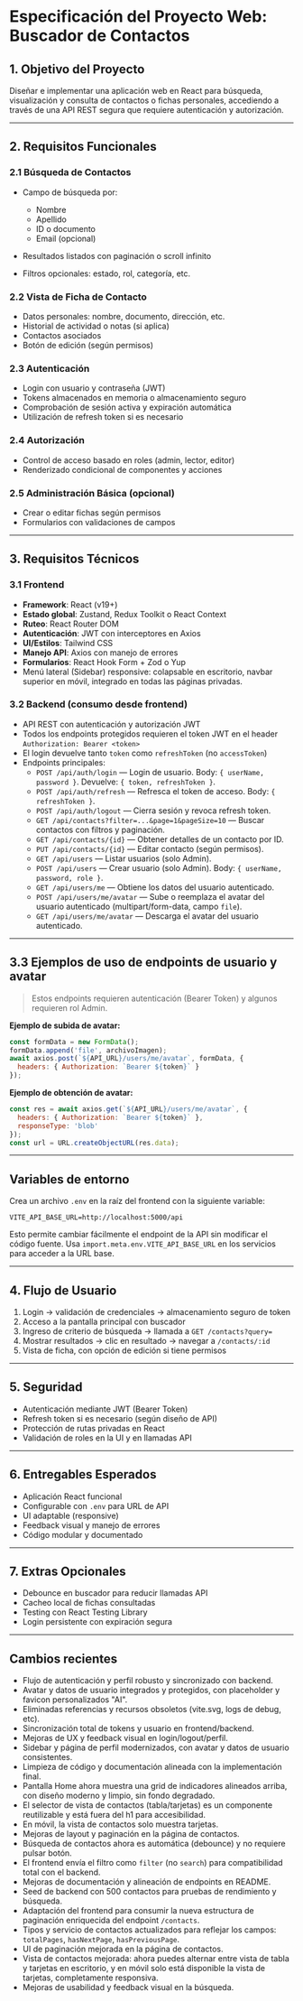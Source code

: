 # Especificación del Proyecto Web: Buscador de Contactos

## 1. Objetivo del Proyecto

Diseñar e implementar una aplicación web en React para búsqueda, visualización y consulta de contactos o fichas personales, accediendo a través de una API REST segura que requiere autenticación y autorización.

---

## 2. Requisitos Funcionales

### 2.1 Búsqueda de Contactos

* Campo de búsqueda por:

  * Nombre
  * Apellido
  * ID o documento
  * Email (opcional)
* Resultados listados con paginación o scroll infinito
* Filtros opcionales: estado, rol, categoría, etc.

### 2.2 Vista de Ficha de Contacto

* Datos personales: nombre, documento, dirección, etc.
* Historial de actividad o notas (si aplica)
* Contactos asociados
* Botón de edición (según permisos)

### 2.3 Autenticación

* Login con usuario y contraseña (JWT)
* Tokens almacenados en memoria o almacenamiento seguro
* Comprobación de sesión activa y expiración automática
* Utilización de refresh token si es necesario

### 2.4 Autorización

* Control de acceso basado en roles (admin, lector, editor)
* Renderizado condicional de componentes y acciones

### 2.5 Administración Básica (opcional)

* Crear o editar fichas según permisos
* Formularios con validaciones de campos

---

## 3. Requisitos Técnicos

### 3.1 Frontend

* **Framework**: React (v19+)
* **Estado global**: Zustand, Redux Toolkit o React Context
* **Ruteo**: React Router DOM
* **Autenticación**: JWT con interceptores en Axios
* **UI/Estilos**: Tailwind CSS
* **Manejo API**: Axios con manejo de errores
* **Formularios**: React Hook Form + Zod o Yup
* Menú lateral (Sidebar) responsive: colapsable en escritorio, navbar superior en móvil, integrado en todas las páginas privadas.

### 3.2 Backend (consumo desde frontend)

* API REST con autenticación y autorización JWT
* Todos los endpoints protegidos requieren el token JWT en el header `Authorization: Bearer <token>`
* El login devuelve tanto `token` como `refreshToken` (no `accessToken`)
* Endpoints principales:
  - `POST /api/auth/login` — Login de usuario. Body: `{ userName, password }`. Devuelve: `{ token, refreshToken }`.
  - `POST /api/auth/refresh` — Refresca el token de acceso. Body: `{ refreshToken }`.
  - `POST /api/auth/logout` — Cierra sesión y revoca refresh token.
  - `GET /api/contacts?filter=...&page=1&pageSize=10` — Buscar contactos con filtros y paginación.
  - `GET /api/contacts/{id}` — Obtener detalles de un contacto por ID.
  - `PUT /api/contacts/{id}` — Editar contacto (según permisos).
  - `GET /api/users` — Listar usuarios (solo Admin).
  - `POST /api/users` — Crear usuario (solo Admin). Body: `{ userName, password, role }`.
  - `GET /api/users/me` — Obtiene los datos del usuario autenticado.
  - `POST /api/users/me/avatar` — Sube o reemplaza el avatar del usuario autenticado (multipart/form-data, campo `file`).
  - `GET /api/users/me/avatar` — Descarga el avatar del usuario autenticado.

---

## 3.3 Ejemplos de uso de endpoints de usuario y avatar

> Estos endpoints requieren autenticación (Bearer Token) y algunos requieren rol Admin.

**Ejemplo de subida de avatar:**
```js
const formData = new FormData();
formData.append('file', archivoImagen);
await axios.post(`${API_URL}/users/me/avatar`, formData, {
  headers: { Authorization: `Bearer ${token}` }
});
```

**Ejemplo de obtención de avatar:**
```js
const res = await axios.get(`${API_URL}/users/me/avatar`, {
  headers: { Authorization: `Bearer ${token}` },
  responseType: 'blob'
});
const url = URL.createObjectURL(res.data);
```

---

## Variables de entorno

Crea un archivo `.env` en la raíz del frontend con la siguiente variable:

```
VITE_API_BASE_URL=http://localhost:5000/api
```

Esto permite cambiar fácilmente el endpoint de la API sin modificar el código fuente. Usa `import.meta.env.VITE_API_BASE_URL` en los servicios para acceder a la URL base.

---

## 4. Flujo de Usuario

1. Login → validación de credenciales → almacenamiento seguro de token
2. Acceso a la pantalla principal con buscador
3. Ingreso de criterio de búsqueda → llamada a `GET /contacts?query=`
4. Mostrar resultados → clic en resultado → navegar a `/contacts/:id`
5. Vista de ficha, con opción de edición si tiene permisos

---

## 5. Seguridad

* Autenticación mediante JWT (Bearer Token)
* Refresh token si es necesario (según diseño de API)
* Protección de rutas privadas en React
* Validación de roles en la UI y en llamadas API

---

## 6. Entregables Esperados

* Aplicación React funcional
* Configurable con `.env` para URL de API
* UI adaptable (responsive)
* Feedback visual y manejo de errores
* Código modular y documentado

---

## 7. Extras Opcionales

* Debounce en buscador para reducir llamadas API
* Cacheo local de fichas consultadas
* Testing con React Testing Library
* Login persistente con expiración segura

---

## Cambios recientes

- Flujo de autenticación y perfil robusto y sincronizado con backend.
- Avatar y datos de usuario integrados y protegidos, con placeholder y favicon personalizados "AI".
- Eliminadas referencias y recursos obsoletos (vite.svg, logs de debug, etc).
- Sincronización total de tokens y usuario en frontend/backend.
- Mejoras de UX y feedback visual en login/logout/perfil.
- Sidebar y página de perfil modernizados, con avatar y datos de usuario consistentes.
- Limpieza de código y documentación alineada con la implementación final.
- Pantalla Home ahora muestra una grid de indicadores alineados arriba, con diseño moderno y limpio, sin fondo degradado.
- El selector de vista de contactos (tabla/tarjetas) es un componente reutilizable y está fuera del h1 para accesibilidad.
- En móvil, la vista de contactos solo muestra tarjetas.
- Mejoras de layout y paginación en la página de contactos.
- Búsqueda de contactos ahora es automática (debounce) y no requiere pulsar botón.
- El frontend envía el filtro como `filter` (no `search`) para compatibilidad total con el backend.
- Mejoras de documentación y alineación de endpoints en README.
- Seed de backend con 500 contactos para pruebas de rendimiento y búsqueda.
- Adaptación del frontend para consumir la nueva estructura de paginación enriquecida del endpoint `/contacts`.
- Tipos y servicio de contactos actualizados para reflejar los campos: `totalPages`, `hasNextPage`, `hasPreviousPage`.
- UI de paginación mejorada en la página de contactos.
- Vista de contactos mejorada: ahora puedes alternar entre vista de tabla y tarjetas en escritorio, y en móvil solo está disponible la vista de tarjetas, completamente responsiva.
- Mejoras de usabilidad y feedback visual en la búsqueda.

